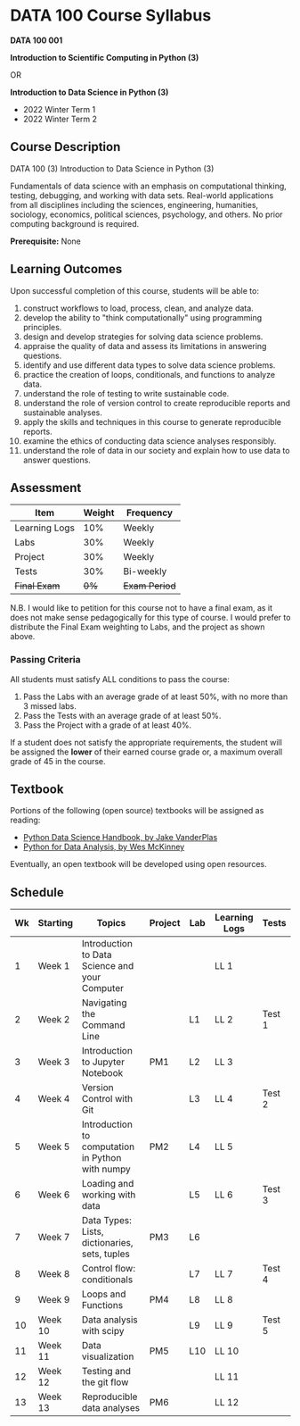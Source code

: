# DATA 100 Course Syllabus

**DATA 100 001**

**Introduction to Scientific Computing in Python (3)**

OR

**Introduction to Data Science in Python (3)**

- 2022 Winter Term 1
- 2022 Winter Term 2

## Course Description

DATA 100 (3) Introduction to Data Science in Python (3)

Fundamentals of data science with an emphasis on computational thinking, testing, debugging, and working with data sets. Real-world applications from all disciplines including the sciences, engineering, humanities, sociology, economics, political sciences, psychology, and others. No prior computing background is required.

**Prerequisite:** None

## Learning Outcomes

Upon successful completion of this course, students will be able to:

1. construct workflows to load, process, clean, and analyze data.
1. develop the ability to "think computationally" using programming principles.
1. design and develop strategies for solving data science problems. 
1. appraise the quality of data and assess its limitations in answering questions.
1. identify and use different data types to solve data science problems.
1. practice the creation of loops, conditionals, and functions to analyze data.
1. understand the role of testing to write sustainable code.
1. understand the role of version control to create reproducible reports and sustainable analyses.
1. apply the skills and techniques in this course to generate reproducible reports.
1. examine the ethics of conducting data science analyses responsibly.
1. understand the role of data in our society and explain how to use data to answer questions.

## Assessment

| Item           | Weight | Frequency       |
|----------------|--------|-----------------|
| Learning Logs  | 10%    | Weekly          |
| Labs           | 30%    | Weekly          |
| Project        | 30%    | Weekly          |
| Tests          | 30%    | Bi-weekly       |
| ~~Final Exam~~ | ~~0%~~ | ~~Exam Period~~ |

N.B. I would like to petition for this course not to have a final exam, as it does not make sense pedagogically for this type of course. I would prefer to distribute the Final Exam weighting to Labs, and the project as shown above.

### Passing Criteria

All students must satisfy ALL conditions to pass the course:

1. Pass the Labs with an average grade of at least 50%, with no more than 3 missed labs.
1. Pass the Tests with an average grade of at least 50%.
1. Pass the Project with a grade of at least 40%.

If a student does not satisfy the appropriate requirements, the student will be assigned the **lower** of their earned course grade or, a maximum overall grade of 45 in the course.

## Textbook

Portions of the following (open source) textbooks will be assigned as reading:

- [Python Data Science Handbook, by Jake VanderPlas](https://github.com/jakevdp/PythonDataScienceHandbook)
- [Python for Data Analysis, by Wes McKinney](https://github.com/wesm/pydata-book)

Eventually, an open textbook will be developed using open resources.

## Schedule

| Wk | Starting | Topics                                           | Project | Lab | Learning Logs | Tests  |
|----|----------|--------------------------------------------------|---------|-----|---------------|--------|
| 1  | Week 1   | Introduction to Data Science and your Computer   |         |     | LL 1          |        |
| 2  | Week 2   | Navigating the Command Line                      |         | L1  | LL 2          | Test 1 |
| 3  | Week 3   | Introduction to Jupyter Notebook                 | PM1     | L2  | LL 3          |        |
| 4  | Week 4   | Version Control with Git                         |         | L3  | LL 4          | Test 2 |
| 5  | Week 5   | Introduction to computation in Python with numpy | PM2     | L4  | LL 5          |        |
| 6  | Week 6   | Loading and working with data                    |         | L5  | LL 6          | Test 3 |
| 7  | Week 7   | Data Types: Lists, dictionaries, sets, tuples    | PM3     | L6  |               |        |
| 8  | Week 8   | Control flow: conditionals                       |         | L7  | LL 7          | Test 4 |
| 9  | Week 9   | Loops and Functions                              | PM4     | L8  | LL 8          |        |
| 10 | Week 10  | Data analysis with scipy                         |         | L9  | LL 9          | Test 5 |
| 11 | Week 11  | Data visualization                               | PM5     | L10 | LL 10         |        |
| 12 | Week 12  | Testing and the git flow                         |         |     | LL 11         |        |
| 13 | Week 13  | Reproducible data analyses                       | PM6     |     | LL 12         |        |






